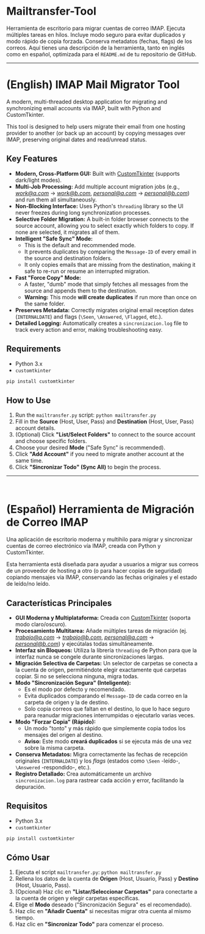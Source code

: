 # Mailtransfer-Tool
Herramienta de escritorio para migrar cuentas de correo IMAP. Ejecuta múltiples tareas en hilos. Incluye modo seguro para evitar duplicados y modo rápido de copia forzada. Conserva metadatos (fechas, flags) de los correos.
Aquí tienes una descripción de la herramienta, tanto en inglés como en español, optimizada para el `README.md` de tu repositorio de GitHub.

-----

# (English) IMAP Mail Migrator Tool

A modern, multi-threaded desktop application for migrating and synchronizing email accounts via IMAP, built with Python and CustomTkinter.

This tool is designed to help users migrate their email from one hosting provider to another (or back up an account) by copying messages over IMAP, preserving original dates and read/unread status.


## Key Features

  * **Modern, Cross-Platform GUI:** Built with [CustomTkinter](https://github.com/TomSchimansky/CustomTkinter) (supports dark/light modes).
  * **Multi-Job Processing:** Add multiple account migration jobs (e.g., *work@a.com* -\> *work@b.com*, *personal@a.com* -\> *personal@b.com*) and run them all simultaneously.
  * **Non-Blocking Interface:** Uses Python's `threading` library so the UI never freezes during long synchronization processes.
  * **Selective Folder Migration:** A built-in folder browser connects to the source account, allowing you to select exactly which folders to copy. If none are selected, it migrates all of them.
  * **Intelligent "Safe Sync" Mode:**
      * This is the default and recommended mode.
      * It prevents duplicates by comparing the `Message-ID` of every email in the source and destination folders.
      * It only copies emails that are missing from the destination, making it safe to re-run or resume an interrupted migration.
  * **Fast "Force Copy" Mode:**
      * A faster, "dumb" mode that simply fetches all messages from the source and appends them to the destination.
      * **Warning:** This mode **will create duplicates** if run more than once on the same folder.
  * **Preserves Metadata:** Correctly migrates original email reception dates (`INTERNALDATE`) and flags (`\Seen`, `\Answered`, `\Flagged`, etc.).
  * **Detailed Logging:** Automatically creates a `sincronizacion.log` file to track every action and error, making troubleshooting easy.

## Requirements

  * Python 3.x
  * `customtkinter`

<!-- end list -->

```bash
pip install customtkinter
```

## How to Use

1.  Run the `mailtransfer.py` script: `python mailtransfer.py`
2.  Fill in the **Source** (Host, User, Pass) and **Destination** (Host, User, Pass) account details.
3.  (Optional) Click **"List/Select Folders"** to connect to the source account and choose specific folders.
4.  Choose your desired **Mode** ("Safe Sync" is recommended).
5.  Click **"Add Account"** if you need to migrate another account at the same time.
6.  Click **"Sincronizar Todo" (Sync All)** to begin the process.

-----

<br>

# (Español) Herramienta de Migración de Correo IMAP

Una aplicación de escritorio moderna y multihilo para migrar y sincronizar cuentas de correo electrónico vía IMAP, creada con Python y CustomTkinter.

Esta herramienta está diseñada para ayudar a usuarios a migrar sus correos de un proveedor de hosting a otro (o para hacer copias de seguridad) copiando mensajes vía IMAP, conservando las fechas originales y el estado de leído/no leído.


## Características Principales

  * **GUI Moderna y Multiplataforma:** Creada con [CustomTkinter](https://github.com/TomSchimansky/CustomTkinter) (soporta modo claro/oscuro).
  * **Procesamiento Multitarea:** Añade múltiples tareas de migración (ej. *trabajo@a.com* -\> *trabajo@b.com*, *personal@a.com* -\> *personal@b.com*) y ejecútalas todas simultáneamente.
  * **Interfaz sin Bloqueos:** Utiliza la librería `threading` de Python para que la interfaz nunca se congele durante sincronizaciones largas.
  * **Migración Selectiva de Carpetas:** Un selector de carpetas se conecta a la cuenta de origen, permitiéndote elegir exactamente qué carpetas copiar. Si no se selecciona ninguna, migra todas.
  * **Modo "Sincronización Segura" (Inteligente):**
      * Es el modo por defecto y recomendado.
      * Evita duplicados comparando el `Message-ID` de cada correo en la carpeta de origen y la de destino.
      * Solo copia correos que faltan en el destino, lo que lo hace seguro para reanudar migraciones interrumpidas o ejecutarlo varias veces.
  * **Modo "Forzar Copia" (Rápido):**
      * Un modo "tonto" y más rápido que simplemente copia todos los mensajes del origen al destino.
      * **Aviso:** Este modo **creará duplicados** si se ejecuta más de una vez sobre la misma carpeta.
  * **Conserva Metadatos:** Migra correctamente las fechas de recepción originales (`INTERNALDATE`) y los *flags* (estados como `\Seen` -leído-, `\Answered` -respondido-, etc.).
  * **Registro Detallado:** Crea automáticamente un archivo `sincronizacion.log` para rastrear cada acción y error, facilitando la depuración.

## Requisitos

  * Python 3.x
  * `customtkinter`

<!-- end list -->

```bash
pip install customtkinter
```

## Cómo Usar

1.  Ejecuta el script `mailtransfer.py`: `python mailtransfer.py`
2.  Rellena los datos de la cuenta de **Origen** (Host, Usuario, Pass) y **Destino** (Host, Usuario, Pass).
3.  (Opcional) Haz clic en **"Listar/Seleccionar Carpetas"** para conectarte a la cuenta de origen y elegir carpetas específicas.
4.  Elige el **Modo** deseado ("Sincronización Segura" es el recomendado).
5.  Haz clic en **"Añadir Cuenta"** si necesitas migrar otra cuenta al mismo tiempo.
6.  Haz clic en **"Sincronizar Todo"** para comenzar el proceso.
